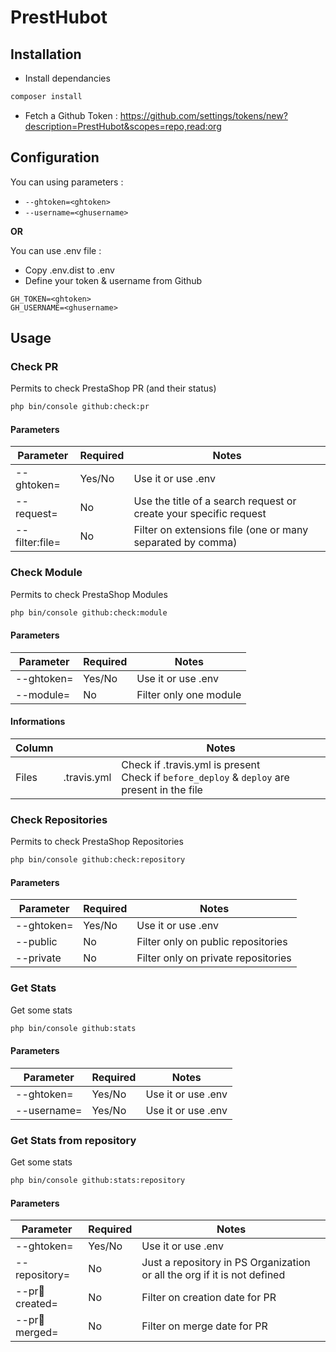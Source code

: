# PrestHubot

## Installation

* Install dependancies
```bash
composer install
```
* Fetch a Github Token : https://github.com/settings/tokens/new?description=PrestHubot&scopes=repo,read:org

## Configuration

You can using parameters :
* `--ghtoken=<ghtoken>`
* `--username=<ghusername> `

**OR**

You can use .env file :
* Copy .env.dist to .env
* Define your token & username from Github
```
GH_TOKEN=<ghtoken>
GH_USERNAME=<ghusername>
```

## Usage

### Check PR
Permits to check PrestaShop PR (and their status)

```bash
php bin/console github:check:pr
```

#### Parameters
| Parameter | Required | Notes |
| ------------- | ------------- | ------------- |
| --ghtoken=<ghtoken>  | Yes/No | Use it or use .env |
| --request=<request>  | No | Use the title of a search request or create your specific request |
| --filter:file=<ext>  | No | Filter on extensions file (one or many separated by comma) |

### Check Module
Permits to check PrestaShop Modules

```bash
php bin/console github:check:module
```

#### Parameters
| Parameter | Required | Notes |
| ------------- | ------------- | ------------- |
| --ghtoken=<ghtoken>  | Yes/No | Use it or use .env |
| --module=<module>  | No | Filter only one module |


#### Informations
| Column | | Notes|
| ------------- | ------------- | ------------- |
| Files  | .travis.yml | Check if .travis.yml is present<br>Check if `before_deploy` & `deploy` are present in the file |

### Check Repositories
Permits to check PrestaShop Repositories

```bash
php bin/console github:check:repository
```

#### Parameters
| Parameter | Required | Notes |
| ------------- | ------------- | ------------- |
| --ghtoken=<ghtoken>  | Yes/No | Use it or use .env |
| --public  | No | Filter only on public repositories |
| --private  | No | Filter only on private repositories |

### Get Stats
Get some stats

```bash
php bin/console github:stats
```

#### Parameters
| Parameter | Required | Notes |
| ------------- | ------------- | ------------- |
| --ghtoken=<ghtoken>  | Yes/No | Use it or use .env |
| --username=<ghusername>  | Yes/No | Use it or use .env |

### Get Stats from repository
Get some stats

```bash
php bin/console github:stats:repository
```

#### Parameters
| Parameter | Required | Notes |
| ------------- | ------------- | ------------- |
| --ghtoken=<ghtoken>  | Yes/No | Use it or use .env |
| --repository=<repository>  | No | Just a repository in PS Organization or all the org if it is not defined |
| --pr:date:created=<date>  | No | Filter on creation date for PR |
| --pr:date:merged=<date>  | No | Filter on merge date for PR |